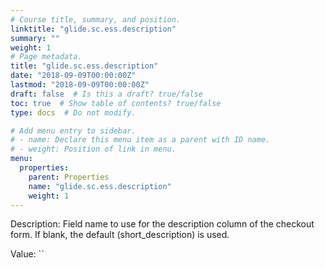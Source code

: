 ```yaml
---
# Course title, summary, and position.
linktitle: "glide.sc.ess.description"
summary: ""
weight: 1
# Page metadata.
title: "glide.sc.ess.description"
date: "2018-09-09T00:00:00Z"
lastmod: "2018-09-09T00:00:00Z"
draft: false  # Is this a draft? true/false
toc: true  # Show table of contents? true/false
type: docs  # Do not modify.

# Add menu entry to sidebar.
# - name: Declare this menu item as a parent with ID name.
# - weight: Position of link in menu.
menu:
  properties:
    parent: Properties
    name: "glide.sc.ess.description"
    weight: 1
---
```


Description: Field name to use for the description column of the checkout form. If blank, the default (short_description) is used.


Value: ``